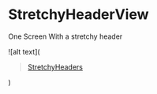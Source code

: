 # StretchyHeaderView
One Screen With a stretchy header 

![alt text](<blockquote class="imgur-embed-pub" lang="en" data-id="a/69haA6f"><a href="//imgur.com/a/69haA6f">StretchyHeaders</a></blockquote><script async src="//s.imgur.com/min/embed.js" charset="utf-8"></script>)
